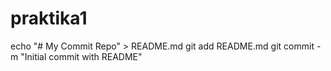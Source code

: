 # praktika1
echo "# My Commit Repo" > README.md
      git add README.md
      git commit -m "Initial commit with README"
